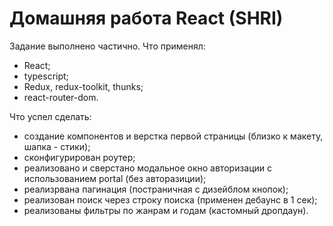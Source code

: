 # Домашняя работа React (SHRI)

Задание выполнено частично.
Что применял:
- React;
- typescript;
- Redux, redux-toolkit, thunks;
- react-router-dom.

Что успел сделать:
- создание компонентов и верстка первой страницы (близко к макету, шапка - стики);
- сконфигурирован роутер;
- реализовано и сверстано модальное окно авторизации с использованием portal (без авторазиции);
- реализрвана пагинация (постраничная с дизейблом кнопок);
- реализован поиск через строку поиска (применен дебаунс в 1 сек);
- реализованы фильтры по жанрам и годам (кастомный дропдаун).



